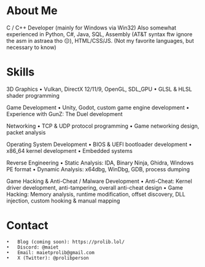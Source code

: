# About Me

C / C++ Developer (mainly for Windows via Win32)
Also somewhat experienced in Python, C#, Java, SQL, Assembly (AT&T syntax ftw ignore the asm in astraea tho 😔), HTML/CSS/JS.
(Not my favorite languages, but necessary to know)

# Skills

3D Graphics
	•	Vulkan, DirectX 12/11/9, OpenGL, SDL_GPU
	•	GLSL & HLSL shader programming

Game Development
	•	Unity, Godot, custom game engine development
	•	Experience with GunZ: The Duel development

Networking
	•	TCP & UDP protocol programming
	•	Game networking design, packet analysis

Operating System Development
	•	BIOS & UEFI bootloader development
	•	x86_64 kernel development
	•	Embedded systems

Reverse Engineering
	•	Static Analysis: IDA, Binary Ninja, Ghidra, Windows PE format
	•	Dynamic Analysis: x64dbg, WinDbg, GDB, process dumping

Game Hacking & Anti-Cheat / Malware Development
	•	Anti-Cheat: Kernel driver development, anti-tampering, overall anti-cheat design
	•	Game Hacking: Memory analysis, runtime modification, offset discovery, DLL injection, custom hooking & manual mapping

# Contact
	•	Blog (coming soon): https://prolib.lol/
	•	Discord: @maiet
	•	Email: maietprolib@gmail.com
	•	X (Twitter): @prolibperson